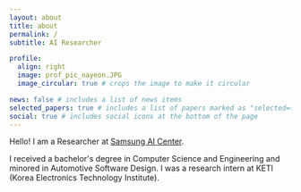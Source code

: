 ```yaml
---
layout: about
title: about
permalink: /
subtitle: AI Researcher

profile:
  align: right
  image: prof_pic_nayeon.JPG
  image_circular: true # crops the image to make it circular

news: false # includes a list of news items
selected_papers: true # includes a list of papers marked as "selected={true}"
social: true # includes social icons at the bottom of the page
---
```


Hello! I am a Researcher at [Samsung AI Center](https://www.sait.samsung.co.kr/saithome/main/main.do).

I received a bachelor's degree in Computer Science and Engineering and minored in Automotive Software Design. I was a research intern at KETI (Korea Electronics Technology Institute).
